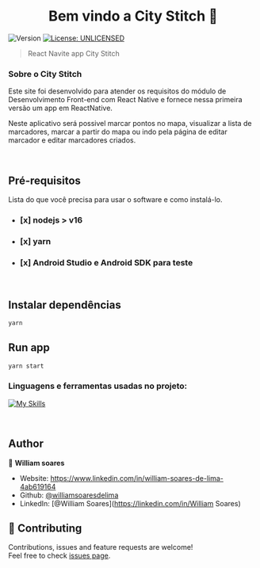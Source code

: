 <h1 align="center">Bem vindo a City Stitch 👋</h1>
<p>
  <img alt="Version" src="https://img.shields.io/badge/version-0.0.1-blue.svg?cacheSeconds=2592000" />
  <a href="#" target="_blank">
    <img alt="License: UNLICENSED" src="https://img.shields.io/badge/License-UNLICENSED-yellow.svg" />
  </a>
</p>

> React Navite app City Stitch

### Sobre o City Stitch

Este site foi desenvolvido para atender os requisitos do módulo de Desenvolvimento Front-end com React Native e fornece nessa primeira versão um app em ReactNative.

Neste aplicativo será possivel marcar pontos no mapa, visualizar a lista de marcadores, marcar a partir do mapa ou indo pela página de editar marcador e editar marcadores criados.

<br/>

## Pré-requisitos

Lista do que você precisa para usar o software e como instalá-lo.

- ### [x] nodejs > v16
- ### [x] yarn
- ### [x] Android Studio e Android SDK para teste

<br/>

## Instalar dependências

```sh
yarn
```

## Run app

```sh
yarn start
```

<h3 align="left">Linguagens e ferramentas usadas no projeto:</h3>

[![My Skills](https://skillicons.dev/icons?i=react,styledcomponents)](https://skillicons.dev)

<br/>

## Author

👤 **William soares**

- Website: https://www.linkedin.com/in/william-soares-de-lima-4ab619164
- Github: [@williamsoaresdelima](https://github.com/williamsoaresdelima)
- LinkedIn: [@William Soares](https://linkedin.com/in/William Soares)

## 🤝 Contributing

Contributions, issues and feature requests are welcome!<br />Feel free to check [issues page](https://github.com/williamsoaresdelima/namoro-pet/issues).
